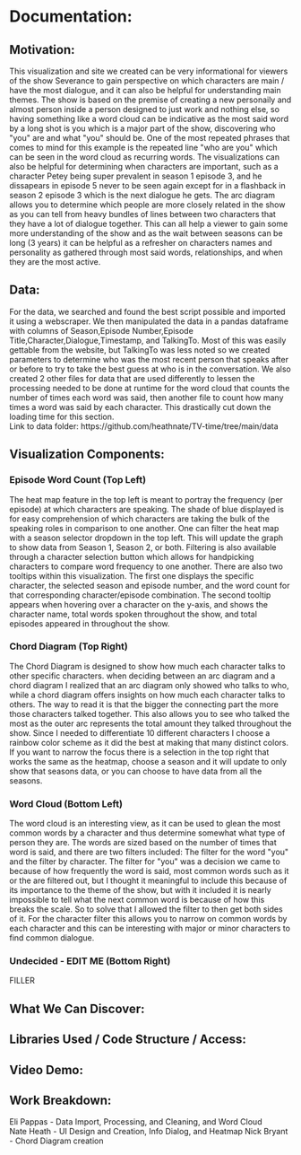 <h1>Documentation:</h1>
<h2>Motivation:</h2>
<p>
  This visualization and site we created can be very informational for viewers of the show Severance to gain perspective on which characters are main / have the most dialogue, and it can also be helpful for understanding main themes. The show is based on the premise
  of creating a new personaily and almost person inside a person designed to just work and nothing else, so having something like a word cloud can be indicative as the most said word by a long shot is you which is a major part of the show, discovering who "you" are
  and what "you" should be. One of the most repeated phrases that comes to mind for this example is the repeated line "who are you" which can be seen in the word cloud as recurring words. The visualizations can also be helpful for determining when characters are important,
  such as a character Petey being super prevalent in season 1 episode 3, and he dissapears in episode 5 never to be seen again except for in a flashback in season 2 episode 3 which is the next dialogue he gets. The arc diagram allows you to determine which people are more      closely related in the show as you can tell from heavy bundles of lines between two characters that they have a lot of dialogue together. This can all help a viewer to gain some more understanding of the show and as the wait between seasons can be long (3 years) it can 
  be helpful as a refresher on characters names and personality as gathered through most said words, relationships, and when they are the most active.
</p>
<h2>Data:</h2>
<p>
  For the data, we searched and found the best script possible and imported it using a webscraper. We then manipulated the data in a pandas dataframe with columns of Season,Episode Number,Episode Title,Character,Dialogue,Timestamp, and TalkingTo.
  Most of this was easily gettable from the website, but TalkingTo was less noted so we created parameters to determine who was the most recent person that speaks after or before to try to take the best guess at who is in the conversation. We also created 2 other files
  for data that are used differently to lessen the processing needed to be done at runtime for the word cloud that counts the number of times each word was said, then another file to count how many times a word was said by each character. This drastically cut down the loading time for this section.<br>
 Link to data folder: https://github.com/heathnate/TV-time/tree/main/data
</p>
<h2>Visualization Components:</h2>
<h3>Episode Word Count (Top Left)</h3>
<p>The heat map feature in the top left is meant to portray the frequency (per episode) at which characters are speaking. The shade of blue displayed is for easy comprehension of which characters are taking the bulk of the speaking roles in comparison to one another. One can filter the heat map with a season selector dropdown in the top left. This will update the graph to show data from Season 1, Season 2, or both. Filtering is also available through a character selection button which allows for handpicking characters to compare word frequency to one another. There are also two tooltips within this visualization. The first one displays the specific character, the selected season and episode number, and the word count for that corresponding character/episode combination. The second tooltip appears when hovering over a character on the y-axis, and shows the character name, total words spoken throughout the show, and total episodes appeared in throughout the show.</p>
<h3>Chord Diagram (Top Right)</h3>
<p>The Chord Diagram is designed to show how much each character talks to other specific characters. when deciding between an arc diagram and a chord diagram I realized that an arc diagram only showed who talks to who, while a chord diagram offers insights on how much each character talks to others. The way to read it is that the bigger the connecting part the more those characters talked together. This also allows you to see who talked the most as the outer arc represents the total amount they talked throughout the show. Since I needed to differentiate 10 different characters I choose a rainbow color scheme as it did the best at making that many distinct colors. If you want to narrow the focus there is a selection in the top right that works the same as the heatmap, choose a season and it will update to only show that seasons data, or you can choose to have data from all the seasons.</p>
<h3>Word Cloud (Bottom Left)</h3>
<p>
  The word cloud is an interesting view, as it can be used to glean the most common words by a character and thus determine somewhat what type of person they are. The words are sized based on the number of times that word is said, and there are two filters included:
  The filter for the word "you" and the filter by character. The filter for "you" was a decision we came to because of how frequently the word is said, most common words such as it or the are filtered out, but I thought it meaningful to include this because of its importance
  to the theme of the show, but with it included it is nearly impossible to tell what the next common word is because of how this breaks the scale. So to solve that I allowed the filter to then get both sides of it. For the character filter this allows you to narrow on common
  words by each character and this can be interesting with major or minor characters to find common dialogue.
</p>
<h3>Undecided - EDIT ME (Bottom Right)</h3>
<p>FILLER</p>
<h2>What We Can Discover:</h2>
<h2>Libraries Used / Code Structure / Access:</h2>
<h2>Video Demo:</h2>
<h2>Work Breakdown:</h2>
<p>Eli Pappas - Data Import, Processing, and Cleaning, and Word Cloud<br>
Nate Heath - UI Design and Creation, Info Dialog, and Heatmap
Nick Bryant - Chord Diagram creation</p>
